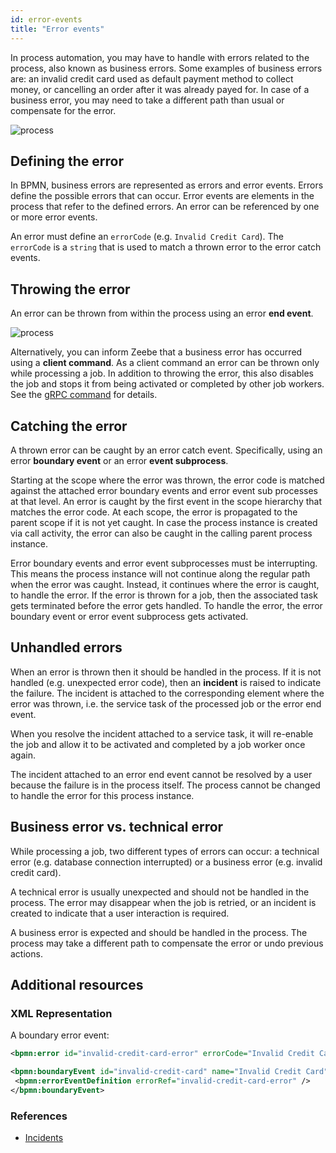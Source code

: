```yaml
---
id: error-events
title: "Error events"
---
```


In process automation, you may have to handle with errors related to the process, also known as business errors.
Some examples of business errors are: an invalid credit card used as default payment method to collect money, or cancelling an order after it was already payed for.
In case of a business error, you may need to take a different path than usual or compensate for the error.

![process](assets/error-events.png)

## Defining the error

In BPMN, business errors are represented as errors and error events.
Errors define the possible errors that can occur.
Error events are elements in the process that refer to the defined errors.
An error can be referenced by one or more error events.

An error must define an `errorCode` (e.g. `Invalid Credit Card`).
The `errorCode` is a `string` that is used to match a thrown error to the error catch events.

## Throwing the error
An error can be thrown from within the process using an error **end event**.

![process](assets/error-throw-events.png)

Alternatively, you can inform Zeebe that a business error has occurred using a **client command**.
As a client command an error can be thrown only while processing a job.
In addition to throwing the error, this also disables the job and stops it from being activated or completed by other job workers.
See the [gRPC command](/reference/grpc.md#throwerror-rpc) for details.

## Catching the error

A thrown error can be caught by an error catch event.
Specifically, using an error **boundary event** or an error **event subprocess**.

Starting at the scope where the error was thrown, the error code is matched against the attached error boundary events and error event sub processes at that level.
An error is caught by the first event in the scope hierarchy that matches the error code.
At each scope, the error is propagated to the parent scope if it is not yet caught.
In case the process instance is created via call activity, the error can also be caught in the calling parent process instance.

Error boundary events and error event subprocesses must be interrupting.
This means the process instance will not continue along the regular path when the error was caught.
Instead, it continues where the error is caught, to handle the error.
If the error is thrown for a job, then the associated task gets terminated before the error gets handled.
To handle the error, the error boundary event or error event subprocess gets activated.

## Unhandled errors

When an error is thrown then it should be handled in the process.
If it is not handled (e.g. unexpected error code), then an **incident** is raised to indicate the failure.
The incident is attached to the corresponding element where the error was thrown, i.e. the service task of the processed job or the error end event.

When you resolve the incident attached to a service task, it will re-enable the job and allow it to be activated and completed by a job worker once again.

The incident attached to an error end event cannot be resolved by a user because the failure is in the process itself.
The process cannot be changed to handle the error for this process instance.

## Business error vs. technical error

While processing a job, two different types of errors can occur: a technical error (e.g. database connection interrupted) or a business error (e.g. invalid credit card).

A technical error is usually unexpected and should not be handled in the process.
The error may disappear when the job is retried, or an incident is created to indicate that a user interaction is required.

A business error is expected and should be handled in the process.
The process may take a different path to compensate the error or undo previous actions.

## Additional resources

 ### XML Representation
A boundary error event:

```xml
<bpmn:error id="invalid-credit-card-error" errorCode="Invalid Credit Card" />

<bpmn:boundaryEvent id="invalid-credit-card" name="Invalid Credit Card" attachedToRef="collect-money">
 <bpmn:errorEventDefinition errorRef="invalid-credit-card-error" />
</bpmn:boundaryEvent>

```

### References

- [Incidents](/product-manuals/concepts/incidents.md)
